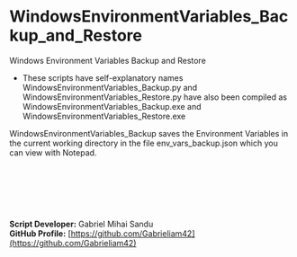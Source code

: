 # WindowsEnvironmentVariables_Backup_and_Restore

Windows Environment Variables Backup and Restore

* These scripts have self-explanatory names  WindowsEnvironmentVariables_Backup.py and WindowsEnvironmentVariables_Restore.py have also been compiled as WindowsEnvironmentVariables_Backup.exe and WindowsEnvironmentVariables_Restore.exe

WindowsEnvironmentVariables_Backup saves the Environment Variables in the current working directory in the file env_vars_backup.json which you can view with Notepad.



<br><br>





<br><br>





**Script Developer:** Gabriel Mihai Sandu  
**GitHub Profile:** [https://github.com/Gabrieliam42](https://github.com/Gabrieliam42)
